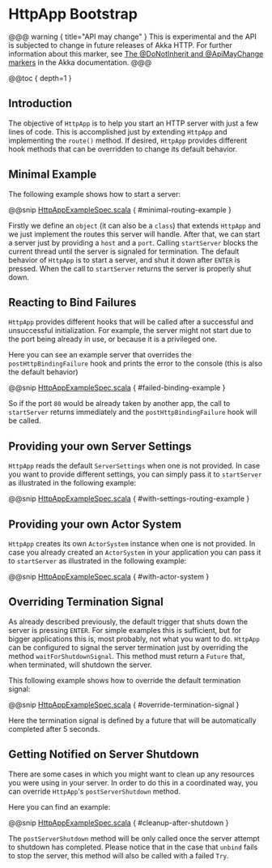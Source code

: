 <a id="http-app"></a>
# HttpApp Bootstrap

@@@ warning { title="API may change" }
This is experimental and the API is subjected to change in future releases of Akka HTTP.
For further information about this marker, see [The @DoNotInherit and @ApiMayChange markers](http://doc.akka.io/docs/akka/current/common/binary-compatibility-rules.html#The_@DoNotInherit_and_@ApiMayChange_markers)
in the Akka documentation.
@@@

@@toc { depth=1 }

## Introduction

The objective of `HttpApp` is to help you start an HTTP server with just a few lines of code.
This is accomplished just by extending `HttpApp` and implementing the `route()` method.
If desired, `HttpApp` provides different hook methods that can be overridden to change its default behavior.

## Minimal Example

The following example shows how to start a server:

@@snip [HttpAppExampleSpec.scala](../../../../../test/scala/docs/http/scaladsl/HttpAppExampleSpec.scala) { #minimal-routing-example }

Firstly we define an `object` (it can also be a `class`) that extends `HttpApp` and we just implement the routes this server will handle.
After that, we can start a server just by providing a `host` and a `port`. Calling `startServer` blocks the current thread until the server is signaled for termination.
The default behavior of `HttpApp` is to start a server, and shut it down after `ENTER` is pressed. When the call to `startServer` returns the server is properly shut down.

## Reacting to Bind Failures

`HttpApp` provides different hooks that will be called after a successful and unsuccessful initialization. For example, the server
might not start due to the port being already in use, or because it is a privileged one.

Here you can see an example server that overrides the `postHttpBindingFailure` hook and prints the error to the console (this is also the default behavior)

@@snip [HttpAppExampleSpec.scala](../../../../../test/scala/docs/http/scaladsl/HttpAppExampleSpec.scala) { #failed-binding-example }

So if the port `80` would be already taken by another app, the call to `startServer` returns immediately and the `postHttpBindingFailure` hook will be called.

## Providing your own Server Settings

`HttpApp` reads the default `ServerSettings` when one is not provided.
In case you want to provide different settings, you can simply pass it to `startServer` as illustrated in the following example:

@@snip [HttpAppExampleSpec.scala](../../../../../test/scala/docs/http/scaladsl/HttpAppExampleSpec.scala) { #with-settings-routing-example }


## Providing your own Actor System

`HttpApp` creates its own `ActorSystem` instance when one is not provided.
In case you already created an `ActorSystem` in your application you can
pass it to `startServer` as illustrated in the following example:
 
@@snip [HttpAppExampleSpec.scala](../../../../../test/scala/docs/http/scaladsl/HttpAppExampleSpec.scala) { #with-actor-system }

## Overriding Termination Signal

As already described previously, the default trigger that shuts down the server is pressing `ENTER`.
For simple examples this is sufficient, but for bigger applications this is, most probably, not what you want to do.
`HttpApp` can be configured to signal the server termination just by overriding the method `waitForShutdownSignal`.
This method must return a `Future` that, when terminated, will shutdown the server.

This following example shows how to override the default termination signal:

@@snip [HttpAppExampleSpec.scala](../../../../../test/scala/docs/http/scaladsl/HttpAppExampleSpec.scala) { #override-termination-signal }

Here the termination signal is defined by a future that will be automatically completed after 5 seconds. 

## Getting Notified on Server Shutdown

There are some cases in which you might want to clean up any resources you were using in your server. In order to do this
in a coordinated way, you can override `HttpApp`'s `postServerShutdown` method.

Here you can find an example:

@@snip [HttpAppExampleSpec.scala](../../../../../test/scala/docs/http/scaladsl/HttpAppExampleSpec.scala) { #cleanup-after-shutdown }

The `postServerShutdown` method will be only called once the server attempt to shutdown has completed. Please notice that in
the case that `unbind` fails to stop the server, this method will also be called with a failed `Try`.
